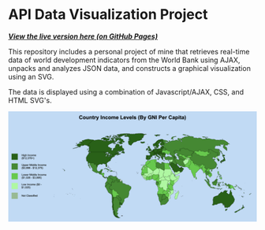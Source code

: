 # API Data Visualization Project

<a href="https://ayushgarg-ag.github.io/API-Data-Visualization-Project/" target="_blank"><i><b>View the live version here (on GitHub Pages)</i></b></a>

This repository includes a personal project of mine that retrieves real-time data of world development indicators from the World Bank using AJAX, unpacks and analyzes JSON data, and constructs a graphical visualization using an SVG.

The data is displayed using a combination of Javascript/AJAX, CSS, and HTML SVG's.

<img src="data-visualization.png">
